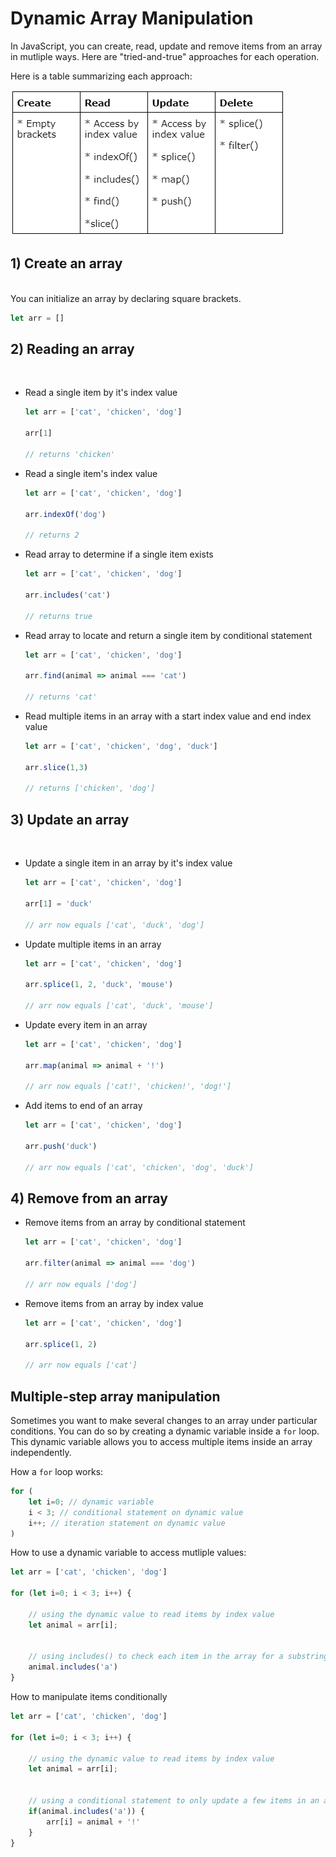 # Dynamic Array Manipulation

In JavaScript, you can create, read, update and remove items from an array in mutliple ways. Here are "tried-and-true" approaches for each operation.

Here is a table summarizing each approach:

![array-manipulation](./media/array-manipulation.png)


## 1) Create an array
<br>
You can initialize an array by declaring square brackets.

```js
let arr = []
```

## 2) Reading an array
<br>

* Read a single item by it's index value

    ```js
    let arr = ['cat', 'chicken', 'dog']
    
    arr[1]

    // returns 'chicken'
    ```

* Read a single item's index value

    ```js
    let arr = ['cat', 'chicken', 'dog']

    arr.indexOf('dog')
    
    // returns 2
    ```

* Read array to determine if a single item exists

    ```js
    let arr = ['cat', 'chicken', 'dog']

    arr.includes('cat') 
    
    // returns true
    ```

* Read array to locate and return a single item by conditional statement

    ```js
    let arr = ['cat', 'chicken', 'dog']

    arr.find(animal => animal === 'cat') 

    // returns 'cat'
    ```

* Read multiple items in an array with a start index value and end index value

    ```js
    let arr = ['cat', 'chicken', 'dog', 'duck']

    arr.slice(1,3) 

    // returns ['chicken', 'dog']
    ```

## 3) Update an array
<br>

* Update a single item in an array by it's index value

    ```js
    let arr = ['cat', 'chicken', 'dog']

    arr[1] = 'duck'

    // arr now equals ['cat', 'duck', 'dog']
    ```

* Update multiple items in an array

    ```js
    let arr = ['cat', 'chicken', 'dog']

    arr.splice(1, 2, 'duck', 'mouse')

    // arr now equals ['cat', 'duck', 'mouse']
    ```

* Update every item in an array

    ```js
    let arr = ['cat', 'chicken', 'dog']

    arr.map(animal => animal + '!')

    // arr now equals ['cat!', 'chicken!', 'dog!']
    ```

* Add items to end of an array

    ```js
    let arr = ['cat', 'chicken', 'dog']

    arr.push('duck')

    // arr now equals ['cat', 'chicken', 'dog', 'duck']
    ```

## 4) Remove from an array

* Remove items from an array by conditional statement

    ```js
    let arr = ['cat', 'chicken', 'dog']

    arr.filter(animal => animal === 'dog')

    // arr now equals ['dog']
    ```

* Remove items from an array by index value

    ```js
    let arr = ['cat', 'chicken', 'dog']

    arr.splice(1, 2)

    // arr now equals ['cat']
    ```

## Multiple-step array manipulation

Sometimes you want to make several changes to an array under particular conditions. You can do so by creating a dynamic variable inside a `for` loop. This dynamic variable allows you to access multiple items inside an array independently.

How a `for` loop works:

```js
for (
    let i=0; // dynamic variable
    i < 3; // conditional statement on dynamic value
    i++; // iteration statement on dynamic value
)
```

How to use a dynamic variable to access mutliple values:

```js
let arr = ['cat', 'chicken', 'dog']

for (let i=0; i < 3; i++) {

    // using the dynamic value to read items by index value
    let animal = arr[i];


    // using includes() to check each item in the array for a substring
    animal.includes('a')
}
```

How to manipulate items conditionally

```js
let arr = ['cat', 'chicken', 'dog']

for (let i=0; i < 3; i++) {

    // using the dynamic value to read items by index value
    let animal = arr[i];


    // using a conditional statement to only update a few items in an array
    if(animal.includes('a')) {
        arr[i] = animal + '!'
    }
}
```

